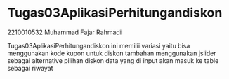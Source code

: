 # Tugas03AplikasiPerhitungandiskon

2210010532
Muhammad Fajar Rahmadi

Tugas03AplikasiPerhitungandiskon ini memilii variasi yaitu bisa menggunakan kode kupon untuk diskon tambahan menggunakan jslider sebagai alternative pilihan diskon data yang di input akan masuk ke table sebagai riwayat
